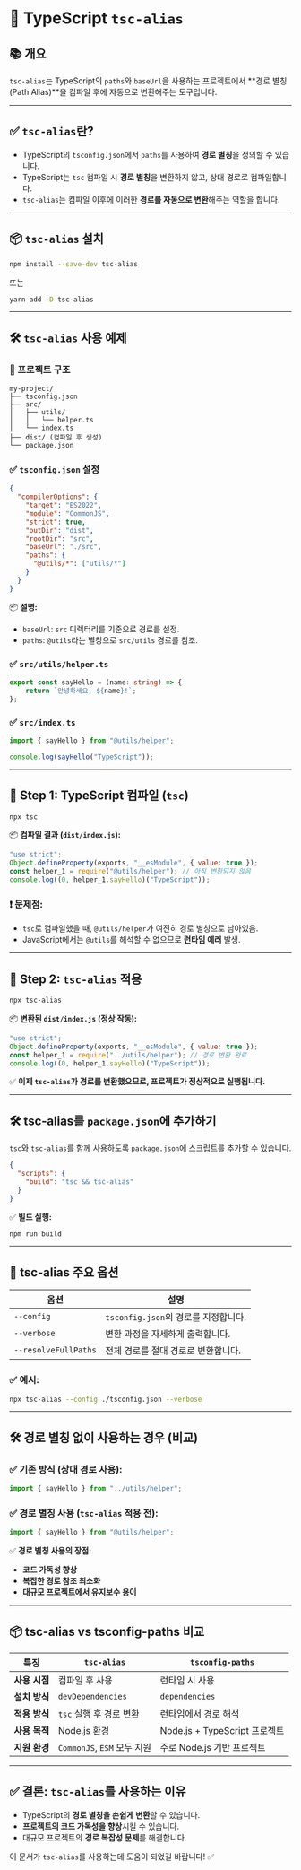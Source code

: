 
# 🌟 TypeScript `tsc-alias`

## 📚 개요

`tsc-alias`는 TypeScript의 `paths`와 `baseUrl`을 사용하는 프로젝트에서 **경로 별칭(Path Alias)**을 컴파일 후에 자동으로 변환해주는 도구입니다.

---

## ✅ `tsc-alias`란?

- TypeScript의 `tsconfig.json`에서 `paths`를 사용하여 **경로 별칭**을 정의할 수 있습니다.
- TypeScript는 `tsc` 컴파일 시 **경로 별칭**을 변환하지 않고, 상대 경로로 컴파일합니다.
- `tsc-alias`는 컴파일 이후에 이러한 **경로를 자동으로 변환**해주는 역할을 합니다.

---

## 📦 `tsc-alias` 설치

```bash
npm install --save-dev tsc-alias
```

또는

```bash
yarn add -D tsc-alias
```

---

## 🛠️ `tsc-alias` 사용 예제

### 📂 프로젝트 구조

```plaintext
my-project/
├── tsconfig.json
├── src/
│   ├── utils/
│   │   └── helper.ts
│   └── index.ts
├── dist/ (컴파일 후 생성)
└── package.json
```

### ✅ `tsconfig.json` 설정

```json
{
  "compilerOptions": {
    "target": "ES2022",
    "module": "CommonJS",
    "strict": true,
    "outDir": "dist",
    "rootDir": "src",
    "baseUrl": "./src",
    "paths": {
      "@utils/*": ["utils/*"]
    }
  }
}
```

📦 **설명:**
- `baseUrl`: `src` 디렉터리를 기준으로 경로를 설정.
- `paths`: `@utils`라는 별칭으로 `src/utils` 경로를 참조.

### ✅ `src/utils/helper.ts`

```typescript
export const sayHello = (name: string) => {
    return `안녕하세요, ${name}!`;
};
```

### ✅ `src/index.ts`

```typescript
import { sayHello } from "@utils/helper";

console.log(sayHello("TypeScript"));
```

---

## 🚀 **Step 1: TypeScript 컴파일 (`tsc`)**

```bash
npx tsc
```

📦 **컴파일 결과 (`dist/index.js`):**
```javascript
"use strict";
Object.defineProperty(exports, "__esModule", { value: true });
const helper_1 = require("@utils/helper"); // 아직 변환되지 않음
console.log((0, helper_1.sayHello)("TypeScript"));
```

### ❗ **문제점:**
- `tsc`로 컴파일했을 때, `@utils/helper`가 여전히 경로 별칭으로 남아있음.
- JavaScript에서는 `@utils`를 해석할 수 없으므로 **런타임 에러** 발생.

---

## 🚀 **Step 2: `tsc-alias` 적용**

```bash
npx tsc-alias
```

📦 **변환된 `dist/index.js` (정상 작동):**
```javascript
"use strict";
Object.defineProperty(exports, "__esModule", { value: true });
const helper_1 = require("../utils/helper"); // 경로 변환 완료
console.log((0, helper_1.sayHello)("TypeScript"));
```

✅ **이제 `tsc-alias`가 경로를 변환했으므로, 프로젝트가 정상적으로 실행됩니다.**

---

## 🛠️ **tsc-alias를 `package.json`에 추가하기**

`tsc`와 `tsc-alias`를 함께 사용하도록 `package.json`에 스크립트를 추가할 수 있습니다.

```json
{
  "scripts": {
    "build": "tsc && tsc-alias"
  }
}
```

✅ **빌드 실행:**

```bash
npm run build
```

---

## 🎯 **tsc-alias 주요 옵션**

| 옵션                      | 설명                                   |
|--------------------------|--------------------------------------|
| `--config`               | `tsconfig.json`의 경로를 지정합니다. |
| `--verbose`              | 변환 과정을 자세하게 출력합니다.     |
| `--resolveFullPaths`     | 전체 경로를 절대 경로로 변환합니다.  |

### ✅ 예시:
```bash
npx tsc-alias --config ./tsconfig.json --verbose
```

---

## 🛠️ **경로 별칭 없이 사용하는 경우 (비교)**

### ✅ 기존 방식 (상대 경로 사용):

```typescript
import { sayHello } from "../utils/helper";
```

### ✅ 경로 별칭 사용 (`tsc-alias` 적용 전):

```typescript
import { sayHello } from "@utils/helper";
```

✅ **경로 별칭 사용의 장점:**
- **코드 가독성 향상**
- **복잡한 경로 참조 최소화**
- **대규모 프로젝트에서 유지보수 용이**

---

## 📦 **tsc-alias vs tsconfig-paths 비교**

| 특징                        | `tsc-alias`                       | `tsconfig-paths`                  |
|-----------------------------|-----------------------------------|-----------------------------------|
| **사용 시점**              | 컴파일 후 사용                   | 런타임 시 사용                    |
| **설치 방식**              | `devDependencies`                | `dependencies`                    |
| **적용 방식**              | `tsc` 실행 후 경로 변환          | 런타임에서 경로 해석              |
| **사용 목적**              | Node.js 환경                     | Node.js + TypeScript 프로젝트    |
| **지원 환경**              | `CommonJS`, `ESM` 모두 지원      | 주로 Node.js 기반 프로젝트        |

---

## ✅ **결론: `tsc-alias`를 사용하는 이유**
- TypeScript의 **경로 별칭을 손쉽게 변환**할 수 있습니다.
- **프로젝트의 코드 가독성을 향상**시킬 수 있습니다.
- 대규모 프로젝트의 **경로 복잡성 문제**를 해결합니다.

이 문서가 `tsc-alias`를 사용하는데 도움이 되었길 바랍니다! ✅
